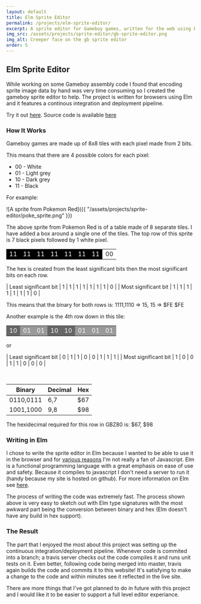 ```yaml
---
layout: default
title: Elm Sprite Editor
permalink: /projects/elm-sprite-editor/
excerpt: A sprite editor for Gameboy games, written for the web using Elm. Displays the GBZ80 hex codes for a sprite
img_src: /assets/projects/sprite-editor/gb-sprite-editor.png
img_alt: Creeper face on the gb sprite editor
order: 5
---
```


## Elm Sprite Editor

While working on some Gameboy assembly code I found that encoding sprite image data by hand was very time consuming so I created the gameboy sprite editor to help. The project is written for browsers using Elm and it features a continous integration and deployment pipeline.

Try it out <a href="https://www.guydunton.com/gb-sprite-editor">here</a>. Source code is available [here](https://www.github.com/gdunton/gb-sprite-editor)

### How It Works

Gameboy games are made up of 8x8 tiles with each pixel made from 2 bits.

This means that there are 4 possible colors for each pixel:

- 00 - White
- 01 - Light grey
- 10 - Dark grey
- 11 - Black

For example:

![A sprite from Pokemon Red]({{ "/assets/projects/sprite-editor/poke_sprite.png" }})

The above sprite from Pokemon Red is of a table made of 8 separate tiles. I have added a box around a single one of the tiles. The top row of this sprite is 7 black pixels followed by 1 white pixel.

<table>
    <tr>
        <td bgcolor="black"><span style="color:white;">11</span></td>
        <td bgcolor="black"><span style="color:white;">11</span></td>
        <td bgcolor="black"><span style="color:white;">11</span></td>
        <td bgcolor="black"><span style="color:white;">11</span></td>
        <td bgcolor="black"><span style="color:white;">11</span></td>
        <td bgcolor="black"><span style="color:white;">11</span></td>
        <td bgcolor="black"><span style="color:white;">11</span></td>
        <td bgcolor="white">00</td>
    </tr>
</table>

The hex is created from the least significant bits then the most significant bits on each row.

| Least significant bit | 1 | 1 | 1 | 1 | 1 | 1 | 1 | 0 |
| Most significant bit | 1 | 1 | 1 | 1 | 1 | 1 | 1 | 0 |

This means that the binary for both rows is: 1111,1110 => 15, 15 => $FE $FE

Another example is the 4th row down in this tile:

<table>
    <tr>
        <td bgcolor="#666666"><span style="color:white;">10</span></td>
        <td bgcolor="#999999"><span style="color:white;">01</span></td>
        <td bgcolor="#999999"><span style="color:white;">01</span></td>
        <td bgcolor="#666666"><span style="color:white;">10</span></td>
        <td bgcolor="#666666"><span style="color:white;">10</span></td>
        <td bgcolor="#999999"><span style="color:white;">01</span></td>
        <td bgcolor="#999999"><span style="color:white;">01</span></td>
        <td bgcolor="#999999"><span style="color:white;">01</span></td>
    </tr>
</table>

or

| Least significant bit | 0 | 1 | 1 | 0 | 0 | 1 | 1 | 1 |
| Most significant bit | 1 | 0 | 0 | 1 | 1 | 0 | 0 | 0 |

<br/>

| Binary    | Decimal | Hex  |
| --------- | ------- | ---- |
| 0110,0111 | 6,7     | \$67 |
| 1001,1000 | 9,8     | \$98 |

The hexidecimal required for this row in GBZ80 is: $67, $98

### Writing in Elm

I chose to write the sprite editor in Elm because I wanted to be able to use it in the browser and for [various reasons](http://www.jsfuck.com/) I'm not really a fan of Javascript. Elm is a functional programming language with a great emphasis on ease of use and safety. Because it compiles to javascript I don't need a server to run it (handy because my site is hosted on github). For more information on Elm see [here](http://elm-lang.org/).

The process of writing the code was extremely fast. The process shown above is very easy to sketch out with Elm type signatures with the most awkward part being the conversion between binary and hex (Elm doesn't have any build in hex support).

### The Result

The part that I enjoyed the most about this project was setting up the continuous integration/deployment pipeline. Whenever code is commited into a branch; a travis server checks out the code compiles it and runs unit tests on it. Even better, following code being merged into master, travis again builds the code and commits it to this website! It's satisfying to make a change to the code and within minutes see it reflected in the live site.

There are more things that I've got planned to do in future with this project and I would like it to be easier to support a full level editor experiance.
